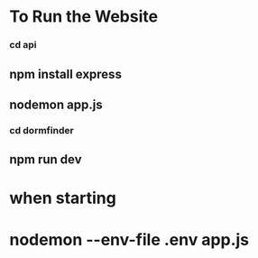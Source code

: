 # To Run the Website

### cd api
## npm install express
## nodemon app.js

### cd dormfinder
## npm run dev



# when starting
# nodemon --env-file .env app.js